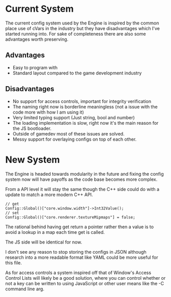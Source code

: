 Current System
====================

The current config system used by the Engine is inspired by the common place use of cVars in the industry but they have disadvantages which I've started running into. For sake of completeness there are also some advantages worth preserving.

Advantages
-----------------------
- Easy to program with
- Standard layout compared to the game development industry

Disadvantages
-----------------------
- No support for access controls, important for integrity verification
- The naming right now is borderline meaningless (not a issue with the code more with how I am using it)
- Very limited typing support (Just string, bool and number)
- The loading implementation is slow, right now it's the main reason for the JS bootloader.
- Outside of gamedev most of these issues are solved.
- Messy support for overlaying configs on top of each other.

New System
====================

The Engine is headed towards modularity in the future and fixing the config system now will have payoffs as the code base becomes more complex.

From a API level it will stay the same though the C++ side could do with a update to match a more modern C++ API.

```
// get
Config::Global()["core.window.width"]->Int32Value();
// set
Config::Global()["core.renderer.textureMipmaps"] = false;
```

The rational behind having get return a pointer rather then a value is to avoid a lookup in a map each time get is called.

The JS side will be identical for now.

I don't see any reason to stop storing the configs in JSON although research into a more readable format like YAML could be more useful for this file.

As for access controls a system inspired off that of Window's Access Control Lists will likely be a good solution, where you can control whether or not a key can be written to using JavaScript or other user means like the -C command line arg.
